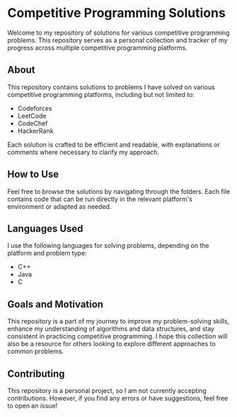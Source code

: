 # Competitive Programming Solutions

Welcome to my repository of solutions for various competitive programming problems. This repository serves as a personal collection and tracker of my progress across multiple competitive programming platforms.

## About

This repository contains solutions to problems I have solved on various competitive programming platforms, including but not limited to:

- Codeforces
- LeetCode
- CodeChef
- HackerRank

Each solution is crafted to be efficient and readable, with explanations or comments where necessary to clarify my approach.

## How to Use

Feel free to browse the solutions by navigating through the folders. Each file contains code that can be run directly in the relevant platform's environment or adapted as needed.

## Languages Used

I use the following languages for solving problems, depending on the platform and problem type:
- C++
- Java
- C

## Goals and Motivation

This repository is a part of my journey to improve my problem-solving skills, enhance my understanding of algorithms and data structures, and stay consistent in practicing competitive programming. I hope this collection will also be a resource for others looking to explore different approaches to common problems.

## Contributing

This repository is a personal project, so I am not currently accepting contributions. However, if you find any errors or have suggestions, feel free to open an issue!
